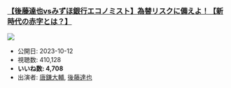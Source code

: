 ### [【後藤達也vsみずほ銀行エコノミスト】為替リスクに備えよ！【新時代の赤字とは？】](https://www.youtube.com/watch?v=EoqnXuoYT2s)
[![](https://img.youtube.com/vi/EoqnXuoYT2s/sddefault.jpg)](https://www.youtube.com/watch?v=EoqnXuoYT2s)
-   公開日: 2023-10-12
-   視聴数: 410,128
-   **いいね数: 4,708**
-   出演者: [唐鎌大輔](/rehacq_fan/people/唐鎌大輔 "wikilink"), [後藤達也](/rehacq_fan/people/後藤達也 "wikilink")
